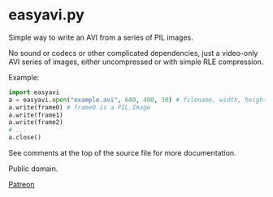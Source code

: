 # easyavi.py

Simple way to write an AVI from a series of PIL images.

No sound or codecs or other complicated dependencies,
just a video-only AVI series of images, either uncompressed
or with simple RLE compression.

Example:

```Python
import easyavi
a = easyavi.open("example.avi", 640, 480, 30) # filename, width, height, FPS
a.write(frame0) # frame0 is a PIL.Image
a.write(frame1)
a.write(frame2)
# ...
a.close()
```

See comments at the top of the source file for more documentation.

Public domain.

[Patreon](https://www.patreon.com/rainwarrior)

